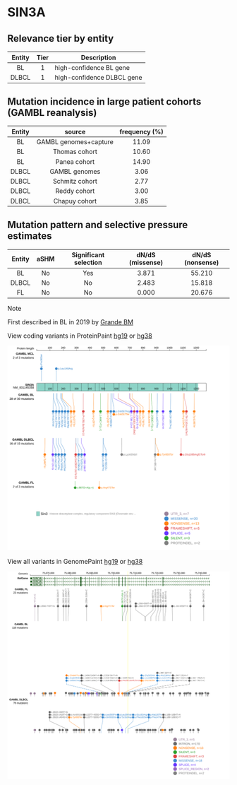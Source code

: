 # SIN3A

## Relevance tier by entity

|Entity|Tier|Description               |
|:------:|:----:|--------------------------|
|BL    |1   |high-confidence BL gene   |
|DLBCL |1   |high-confidence DLBCL gene|

## Mutation incidence in large patient cohorts (GAMBL reanalysis)

|Entity|source               |frequency (%)|
|:------:|:---------------------:|:-------------:|
|BL    |GAMBL genomes+capture|11.09        |
|BL    |Thomas cohort        |10.60        |
|BL    |Panea cohort         |14.90        |
|DLBCL |GAMBL genomes        | 3.06        |
|DLBCL |Schmitz cohort       | 2.77        |
|DLBCL |Reddy cohort         | 3.00        |
|DLBCL |Chapuy cohort        | 3.85        |

## Mutation pattern and selective pressure estimates

|Entity|aSHM|Significant selection|dN/dS (missense)|dN/dS (nonsense)|
|:------:|:----:|:---------------------:|:----------------:|:----------------:|
|BL    |No  |Yes                  |3.871           |55.210          |
|DLBCL |No  |No                   |2.483           |15.818          |
|FL    |No  |No                   |0.000           |20.676          |


> [!NOTE]
> First described in BL in 2019 by [Grande BM](https://pubmed.ncbi.nlm.nih.gov/30617194)


View coding variants in ProteinPaint [hg19](https://www.bcgsc.ca/downloads/morinlab/GAMBL/test/genes/SIN3A_protein.html)  or [hg38](https://www.bcgsc.ca/downloads/morinlab/GAMBL/test/genes/SIN3A_protein_hg38.html)

![image](images/proteinpaint/SIN3A_NM_001145358.svg)

View all variants in GenomePaint [hg19](https://www.bcgsc.ca/downloads/morinlab/GAMBL/test/genes/SIN3A.html)  or [hg38](https://www.bcgsc.ca/downloads/morinlab/GAMBL/test/genes/SIN3A_hg38.html)

![image](images/proteinpaint/SIN3A.svg)
